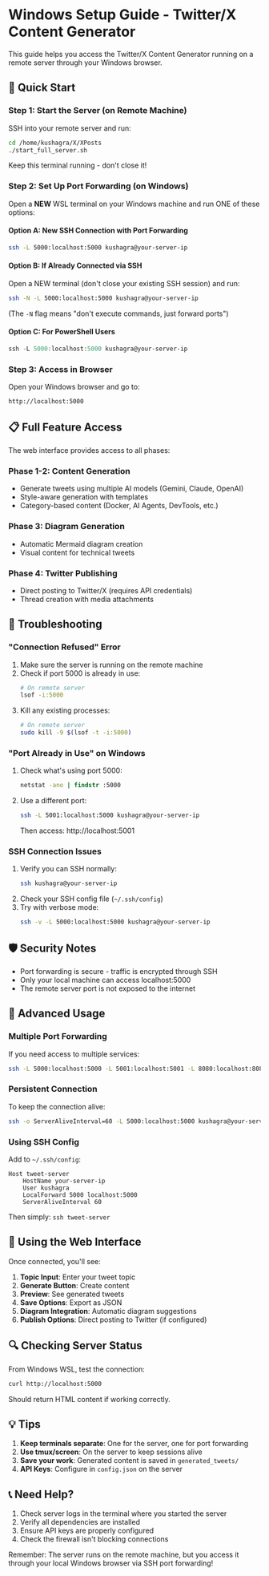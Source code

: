 # Windows Setup Guide - Twitter/X Content Generator

This guide helps you access the Twitter/X Content Generator running on a remote server through your Windows browser.

## 🚀 Quick Start

### Step 1: Start the Server (on Remote Machine)

SSH into your remote server and run:

```bash
cd /home/kushagra/X/XPosts
./start_full_server.sh
```

Keep this terminal running - don't close it!

### Step 2: Set Up Port Forwarding (on Windows)

Open a **NEW** WSL terminal on your Windows machine and run ONE of these options:

#### Option A: New SSH Connection with Port Forwarding
```bash
ssh -L 5000:localhost:5000 kushagra@your-server-ip
```

#### Option B: If Already Connected via SSH
Open a NEW terminal (don't close your existing SSH session) and run:
```bash
ssh -N -L 5000:localhost:5000 kushagra@your-server-ip
```
(The `-N` flag means "don't execute commands, just forward ports")

#### Option C: For PowerShell Users
```powershell
ssh -L 5000:localhost:5000 kushagra@your-server-ip
```

### Step 3: Access in Browser

Open your Windows browser and go to:
```
http://localhost:5000
```

## 📋 Full Feature Access

The web interface provides access to all phases:

### Phase 1-2: Content Generation
- Generate tweets using multiple AI models (Gemini, Claude, OpenAI)
- Style-aware generation with templates
- Category-based content (Docker, AI Agents, DevTools, etc.)

### Phase 3: Diagram Generation
- Automatic Mermaid diagram creation
- Visual content for technical tweets

### Phase 4: Twitter Publishing
- Direct posting to Twitter/X (requires API credentials)
- Thread creation with media attachments

## 🔧 Troubleshooting

### "Connection Refused" Error
1. Make sure the server is running on the remote machine
2. Check if port 5000 is already in use:
   ```bash
   # On remote server
   lsof -i:5000
   ```
3. Kill any existing processes:
   ```bash
   # On remote server
   sudo kill -9 $(lsof -t -i:5000)
   ```

### "Port Already in Use" on Windows
1. Check what's using port 5000:
   ```cmd
   netstat -ano | findstr :5000
   ```
2. Use a different port:
   ```bash
   ssh -L 5001:localhost:5000 kushagra@your-server-ip
   ```
   Then access: http://localhost:5001

### SSH Connection Issues
1. Verify you can SSH normally:
   ```bash
   ssh kushagra@your-server-ip
   ```
2. Check your SSH config file (`~/.ssh/config`)
3. Try with verbose mode:
   ```bash
   ssh -v -L 5000:localhost:5000 kushagra@your-server-ip
   ```

## 🛡️ Security Notes

- Port forwarding is secure - traffic is encrypted through SSH
- Only your local machine can access localhost:5000
- The remote server port is not exposed to the internet

## 🎯 Advanced Usage

### Multiple Port Forwarding
If you need access to multiple services:
```bash
ssh -L 5000:localhost:5000 -L 5001:localhost:5001 -L 8080:localhost:8080 kushagra@your-server-ip
```

### Persistent Connection
To keep the connection alive:
```bash
ssh -o ServerAliveInterval=60 -L 5000:localhost:5000 kushagra@your-server-ip
```

### Using SSH Config
Add to `~/.ssh/config`:
```
Host tweet-server
    HostName your-server-ip
    User kushagra
    LocalForward 5000 localhost:5000
    ServerAliveInterval 60
```

Then simply: `ssh tweet-server`

## 📱 Using the Web Interface

Once connected, you'll see:

1. **Topic Input**: Enter your tweet topic
2. **Generate Button**: Create content
3. **Preview**: See generated tweets
4. **Save Options**: Export as JSON
5. **Diagram Integration**: Automatic diagram suggestions
6. **Publish Options**: Direct posting to Twitter (if configured)

## 🔍 Checking Server Status

From Windows WSL, test the connection:
```bash
curl http://localhost:5000
```

Should return HTML content if working correctly.

## 💡 Tips

1. **Keep terminals separate**: One for the server, one for port forwarding
2. **Use tmux/screen**: On the server to keep sessions alive
3. **Save your work**: Generated content is saved in `generated_tweets/`
4. **API Keys**: Configure in `config.json` on the server

## 📞 Need Help?

1. Check server logs in the terminal where you started the server
2. Verify all dependencies are installed
3. Ensure API keys are properly configured
4. Check the firewall isn't blocking connections

Remember: The server runs on the remote machine, but you access it through your local Windows browser via SSH port forwarding!